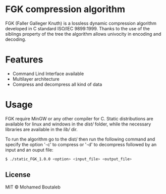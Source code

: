 # FGK compression algorithm

FGK (Faller Galleger Knuth) is a lossless dynamic compression algorithm developed in C standard ISO/IEC 9899:1999. Thanks to the use of the siblings property of the tree the algorithm allows univocity in encoding and decoding. 

# Features

  - Command Lind Interface available
  - Multilayer architecture
  - Compress and decompress all kind of data

# Usage

FGK require MinGW or any other compiler for C. Static distributions are available for linux and windows in the *dist/* folder, while the necessary libraries are available in the *lib/* dir. 

To run the algorithm go to the dist/<your so> then run the following command and specify the option '-c' to compress or '-d' to decompress followed by an input and an ouput file:

```sh
$ ./static_FGK_1.0.0 <option> <input_file> <output_file>
```

License
----

MIT © Mohamed Boutaleb
